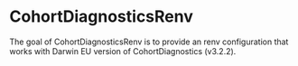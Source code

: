 
# CohortDiagnosticsRenv

<!-- badges: start -->
<!-- badges: end -->

The goal of CohortDiagnosticsRenv is to provide an renv configuration that works with Darwin EU version of CohortDiagnostics (v3.2.2). 
